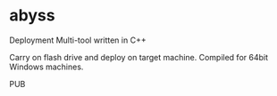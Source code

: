 # abyss
Deployment Multi-tool written in C++

Carry on flash drive and deploy on target machine.
Compiled for 64bit Windows machines.

PUB
